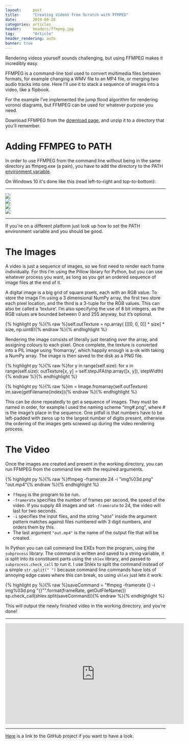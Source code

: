 ```yaml
---
layout:     post
title:      "Creating Videos from Scratch with FFMPEG"
date:       2019-09-28
categories: articles
header:     headers/ffmpeg.jpg
tag:        "Article"
header_rendering: auto
banner: true
---
```


Rendering videos yourself sounds challenging, but using FFMPEG makes it incredibly easy.

FFMPEG is a command-line tool used to convert multimedia files between formats, for example changing a WMV file to an MP4 file, or merging two audio tracks into one. Here I’ll use it  to stack a sequence of images into a video, like a flipbook.

For the example I’ve implemented the jump flood algorithm for rendering voronoi diagrams, but FFMPEG can be used for whatever purpose you need.

Download FFMPEG from the <a href="https://ffmpeg.org/download.html">download page</a>, and unzip it to a directory that you'll remember.

# Adding FFMPEG to PATH

In order to use FFMPEG from the command line without being in the same directory as ffmpeg.exe (a pain), you have to add the directory to the PATH <a href="https://en.wikipedia.org/wiki/Environment_variable">environment variable</a>.

On Windows 10 it's done like this (read left-to-right and top-to-bottom):

---

<div class="row">
<div class="col-md-6">
<img src="{{ site.s3_path }}/ffmpeg/1.jpeg" class="img-fluid" style="max-width: 70%">
</div>

<div class="col-md-6">
<img src="{{ site.s3_path }}/ffmpeg/2.jpeg" class="img-fluid">
</div>

<div class="col-md-6">
<img src="{{ site.s3_path }}/ffmpeg/3.jpeg" class="img-fluid">
</div>

<div class="col-md-6">
<img src="{{ site.s3_path }}/ffmpeg/4.jpeg" class="img-fluid">
</div>
</div>

---

If you're on a different platform just look up how to set the PATH environment variable and you should be good.

# The Images

A video is just a sequence of images, so we first need to render each frame individually. For this I’m using the Pillow library for Python, but you can use whatever process you want, as long as you get an ordered sequence of image files at the end of it.

A digital image is a big grid of square pixels, each with an RGB value. To store the image I’m using a 3 dimensional NumPy array, the first two store each pixel location, and the third is a 3-tuple for the RGB values. This can also be called a ‘texture’. I’m also specifying the use of 8 bit integers, as the RGB values are bounded between 0 and 255 anyway, but it’s optional.

{% highlight py %}{% raw %}self.outTexture = np.array(
[[[0, 0, 0]] * size] * size,
np.uint8){% endraw %}{% endhighlight %}

Rendering the image consists of literally just iterating over the array, and assigning colours to each pixel. Once complete, the texture is converted into a PIL image using ‘fromarray’, which happily enough is a-ok with taking a NumPy array. The image is then saved to the disk as a PNG file.

{% highlight py %}{% raw %}for y in range(self.size):
for x in range(self.size):
outTexture[x, y] = self.stepJFA(np.array([x, y]), stepWidth){% endraw %}{% endhighlight %}

{% highlight py %}{% raw %}im = Image.fromarray(self.outTexture)
im.save(getFilename(index)){% endraw %}{% endhighlight %}

This can be done repeatedly to get a sequence of images. They must be named in order, for example I used the naming scheme “img#.png”, where # is the image’s place in the sequence. One pitfall is that numbers have to be left-padded with zeros up to the largest number of digits present, otherwise the ordering of the images gets screwed up during the video rendering process.

# The Video

Once the images are created and present in the working directory, you can run FFMPEG from the command line with the required arguments.

{% highlight py %}{% raw %}ffmpeg -framerate 24 -i "img%03d.png" "out.mp4"{% endraw %}{% endhighlight %}

- `ffmpeg` is the program to be run.
- `-framerate` specifies the number of frames per second, the speed of the video. If you supply 48 images and set `-framerate` to 24, the video will last for two seconds.
- `-i` specifies the input files, and the string "`%03d`" inside the argument pattern matches against files numbered with 3 digit numbers, and orders them by this.
- The last argument `"out.mp4"` is the name of the output file that will be created.

In Python you can call command line EXEs from the program, using the `subprocess` library. The command is written and saved to a string variable, it is split into its constituent parts using the `shlex` library, and passed to `subprocess.check_call` to run it. I use Shlex to split the command instead of a simple `str.split(" ")` because command line commands have lots of annoying edge cases where this can break, so using `shlex` just lets it work.

{% highlight py %}{% raw %}saveCommand  = "ffmpeg -framerate {} -i img%03d.png \"{}\"".format(frameRate, getOutFileName())
sp.check_call(shlex.split(saveCommand)){% endraw %}{% endhighlight %}

This will output the newly finished video in the working directory, and you’re done!

---

<div class="videoWrapper">
  <iframe width="560" height="315" src="https://www.youtube.com/embed/-hZZf_u5ppc" title="YouTube video player" frameborder="0" allow="accelerometer; autoplay; clipboard-write; encrypted-media; gyroscope; picture-in-picture" allowfullscreen></iframe>
</div>

---

<a href="https://github.com/benmandrew/VoronoiJumpFlood">Here</a> is a link to the GitHub project if you want to have a look.
